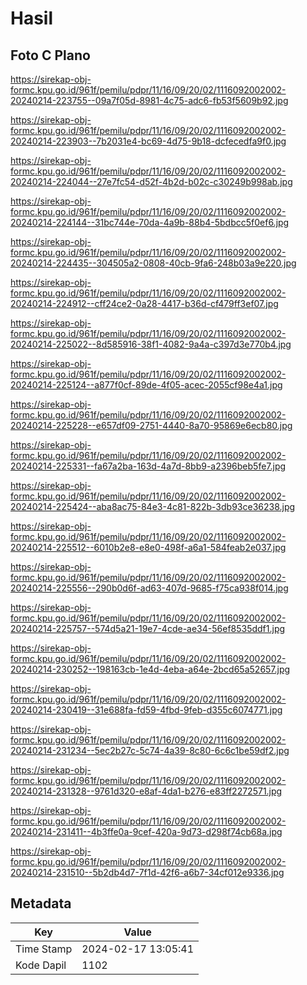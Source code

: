 # Hasil

## Foto C Plano

https://sirekap-obj-formc.kpu.go.id/961f/pemilu/pdpr/11/16/09/20/02/1116092002002-20240214-223755--09a7f05d-8981-4c75-adc6-fb53f5609b92.jpg

https://sirekap-obj-formc.kpu.go.id/961f/pemilu/pdpr/11/16/09/20/02/1116092002002-20240214-223903--7b2031e4-bc69-4d75-9b18-dcfecedfa9f0.jpg

https://sirekap-obj-formc.kpu.go.id/961f/pemilu/pdpr/11/16/09/20/02/1116092002002-20240214-224044--27e7fc54-d52f-4b2d-b02c-c30249b998ab.jpg

https://sirekap-obj-formc.kpu.go.id/961f/pemilu/pdpr/11/16/09/20/02/1116092002002-20240214-224144--31bc744e-70da-4a9b-88b4-5bdbcc5f0ef6.jpg

https://sirekap-obj-formc.kpu.go.id/961f/pemilu/pdpr/11/16/09/20/02/1116092002002-20240214-224435--304505a2-0808-40cb-9fa6-248b03a9e220.jpg

https://sirekap-obj-formc.kpu.go.id/961f/pemilu/pdpr/11/16/09/20/02/1116092002002-20240214-224912--cff24ce2-0a28-4417-b36d-cf479ff3ef07.jpg

https://sirekap-obj-formc.kpu.go.id/961f/pemilu/pdpr/11/16/09/20/02/1116092002002-20240214-225022--8d585916-38f1-4082-9a4a-c397d3e770b4.jpg

https://sirekap-obj-formc.kpu.go.id/961f/pemilu/pdpr/11/16/09/20/02/1116092002002-20240214-225124--a877f0cf-89de-4f05-acec-2055cf98e4a1.jpg

https://sirekap-obj-formc.kpu.go.id/961f/pemilu/pdpr/11/16/09/20/02/1116092002002-20240214-225228--e657df09-2751-4440-8a70-95869e6ecb80.jpg

https://sirekap-obj-formc.kpu.go.id/961f/pemilu/pdpr/11/16/09/20/02/1116092002002-20240214-225331--fa67a2ba-163d-4a7d-8bb9-a2396beb5fe7.jpg

https://sirekap-obj-formc.kpu.go.id/961f/pemilu/pdpr/11/16/09/20/02/1116092002002-20240214-225424--aba8ac75-84e3-4c81-822b-3db93ce36238.jpg

https://sirekap-obj-formc.kpu.go.id/961f/pemilu/pdpr/11/16/09/20/02/1116092002002-20240214-225512--6010b2e8-e8e0-498f-a6a1-584feab2e037.jpg

https://sirekap-obj-formc.kpu.go.id/961f/pemilu/pdpr/11/16/09/20/02/1116092002002-20240214-225556--290b0d6f-ad63-407d-9685-f75ca938f014.jpg

https://sirekap-obj-formc.kpu.go.id/961f/pemilu/pdpr/11/16/09/20/02/1116092002002-20240214-225757--574d5a21-19e7-4cde-ae34-56ef8535ddf1.jpg

https://sirekap-obj-formc.kpu.go.id/961f/pemilu/pdpr/11/16/09/20/02/1116092002002-20240214-230252--198163cb-1e4d-4eba-a64e-2bcd65a52657.jpg

https://sirekap-obj-formc.kpu.go.id/961f/pemilu/pdpr/11/16/09/20/02/1116092002002-20240214-230419--31e688fa-fd59-4fbd-9feb-d355c6074771.jpg

https://sirekap-obj-formc.kpu.go.id/961f/pemilu/pdpr/11/16/09/20/02/1116092002002-20240214-231234--5ec2b27c-5c74-4a39-8c80-6c6c1be59df2.jpg

https://sirekap-obj-formc.kpu.go.id/961f/pemilu/pdpr/11/16/09/20/02/1116092002002-20240214-231328--9761d320-e8af-4da1-b276-e83ff2272571.jpg

https://sirekap-obj-formc.kpu.go.id/961f/pemilu/pdpr/11/16/09/20/02/1116092002002-20240214-231411--4b3ffe0a-9cef-420a-9d73-d298f74cb68a.jpg

https://sirekap-obj-formc.kpu.go.id/961f/pemilu/pdpr/11/16/09/20/02/1116092002002-20240214-231510--5b2db4d7-7f1d-42f6-a6b7-34cf012e9336.jpg


## Metadata

| Key        | Value               |
| ---------- | ------------------- |
| Time Stamp | 2024-02-17 13:05:41 |
| Kode Dapil | 1102                |



